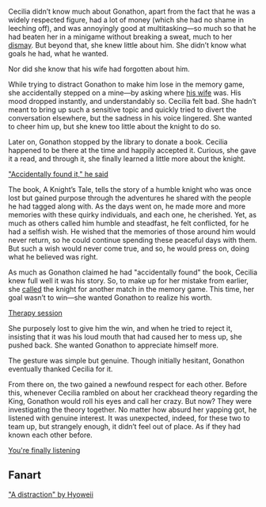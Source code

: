 <!-- title: Green and Orange -->
<!-- relationship: Alliance -->

Cecilia didn’t know much about Gonathon, apart from the fact that he was a widely respected figure, had a lot of money (which she had no shame in leeching off), and was annoyingly good at multitasking—so much so that he had beaten her in a minigame without breaking a sweat, much to her [dismay](https://www.youtube.com/live/iAYrdIlfVf0?feature=shared&t=5502). But beyond that, she knew little about him. She didn’t know what goals he had, what he wanted.

Nor did she know that his wife had forgotten about him.

While trying to distract Gonathon to make him lose in the memory game, she accidentally stepped on a mine—by asking where [his wife](https://www.youtube.com/live/iAYrdIlfVf0?feature=shared&t=6080) was. His mood dropped instantly, and understandably so. Cecilia felt bad. She hadn’t meant to bring up such a sensitive topic and quickly tried to divert the conversation elsewhere, but the sadness in his voice lingered. She wanted to cheer him up, but she knew too little about the knight to do so.

Later on, Gonathon stopped by the library to donate a book. Cecilia happened to be there at the time and happily accepted it. Curious, she gave it a read, and through it, she finally learned a little more about the knight.

["Accidentally found it," he said](#embed:https://www.youtube.com/live/iAYrdIlfVf0?feature=shared&t=6827)

The book, A Knight’s Tale, tells the story of a humble knight who was once lost but gained purpose through the adventures he shared with the people he had tagged along with. As the days went on, he made more and more memories with these quirky individuals, and each one, he cherished. Yet, as much as others called him humble and steadfast, he felt conflicted, for he had a selfish wish. He wished that the memories of those around him would never return, so he could continue spending these peaceful days with them. But such a wish would never come true, and so, he would press on, doing what he believed was right.

As much as Gonathon claimed he had "accidentally found" the book, Cecilia knew full well it was his story. So, to make up for her mistake from earlier, she [called](https://www.youtube.com/live/iAYrdIlfVf0?feature=shared&t=9566) the knight for another match in the memory game. This time, her goal wasn’t to win—she wanted Gonathon to realize his worth.

[Therapy session](#embed:https://www.youtube.com/live/iAYrdIlfVf0?feature=shared&t=10047)

She purposely lost to give him the win, and when he tried to reject it, insisting that it was his loud mouth that had caused her to mess up, she pushed back. She wanted Gonathon to appreciate himself more.

The gesture was simple but genuine. Though initially hesitant, Gonathon eventually thanked Cecilia for it.

From there on, the two gained a newfound respect for each other. Before this, whenever Cecilia rambled on about her crackhead theory regarding the King, Gonathon would roll his eyes and call her crazy. But now? They were investigating the theory together. No matter how absurd her yapping got, he listened with genuine interest. It was unexpected, indeed, for these two to team up, but strangely enough, it didn’t feel out of place. As if they had known each other before.

[You're finally listening](#embed:https://www.youtube.com/live/iAYrdIlfVf0?feature=shared&t=10359)

## Fanart

["A distraction" by Hyoweii](https://x.com/weiiyxn/status/1832436596261724166)
